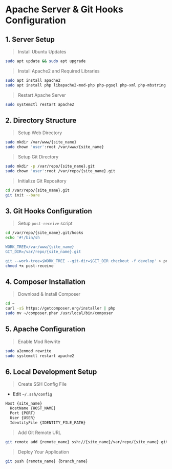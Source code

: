 # Apache Server & Git Hooks Configuration

## 1. Server Setup

> Install Ubuntu Updates

```bash
sudo apt update && sudo apt upgrade
```

> Install Apache2 and Required Libraries

```bash
sudo apt install apache2
sudo apt install php libapache2-mod-php php-pgsql php-xml php-mbstring php-curl php-gd php-zip unzip
```

> Restart Apache Server

```bash
sudo systemctl restart apache2
```

## 2. Directory Structure

> Setup Web Directory

```bash
sudo mkdir /var/www/{site_name}
sudo chown 'user':root /var/www/{site_name}
```

> Setup Git Directory

```bash
sudo mkdir -p /var/repo/{site_name}.git
sudo chown 'user':root /var/repo/{site_name}.git
```

> Initialize Git Repository

```bash
cd /var/repo/{site_name}.git
git init --bare
```

## 3. Git Hooks Configuration

> Setup `post-receive` script

```bash
cd /var/repo/{site_name}.git/hooks
echo '#!/bin/sh

WORK_TREE=/var/www/{site_name}
GIT_DIR=/var/repo/{site_name}.git

git --work-tree=$WORK_TREE --git-dir=$GIT_DIR checkout -f develop' > post-receive
chmod +x post-receive
```

## 4. Composer Installation

> Download & Install Composer

```bash
cd ~
curl -sS https://getcomposer.org/installer | php
sudo mv ~/composer.phar /usr/local/bin/composer
```

## 5. Apache Configuration

> Enable Mod Rewrite

```bash
sudo a2enmod rewrite
sudo systemctl restart apache2
```

## 6. Local Development Setup

> Create SSH Config File

- Edit `~/.ssh/config`

```txt
Host {site_name}
  HostName {HOST_NAME}
  Port {PORT}
  User {USER}
  IdentityFile {IDENTITY_FILE_PATH}
```

> Add Git Remote URL

```bash
git remote add {remote_name} ssh://{site_name}/var/repo/{site_name}.git
```

> Deploy Your Application

```bash
git push {remote_name} {branch_name}
```
